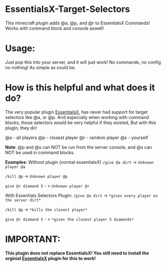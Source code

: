 # EssentialsX-Target-Selectors
This minecraft plugin adds @a, @p, and @r to EssentialsX Commands! Works with command block and console aswell!

# Usage:
Just pop this into your server, and it will just work! No commands, no config no nothing! As simple as could be.

# How is this helpful and what does it do?
The very popular plugin [EssentialsX](https://essentialsx.net), has never had support for target selectors like @a, or @p. And especially when working with command blocks, those selectors would be very helpful if they existed, But with this plugin, they do!

@a - all players
@p - closest player
@r - random player
@s - yourself

**Note**: @p and @s can NOT be run from the server console, and @s can NOT be used in command blocks.

**Examples**:
Without plugin (normal essentialsX)
`/give @a dirt` -> `Unknown player @a`

`/kill @p` -> `Unknown player @p`

`give @r diamond 5` - > `Unknown player @r`

With Essentials Selectors Plugin:
`/give @a dirt` -> `*gives every player on the server dirt*`

`/kill @p` -> `*kills the closest player*`

`give @r diamond 5` - > `*gives the closest player 5 diamonds*`

# IMPORTANT:
**This plugin does not replace EssentialsX! You still need to install the orginial [EssentialsX](https://essentialsx.net) plugin for this to work!**


